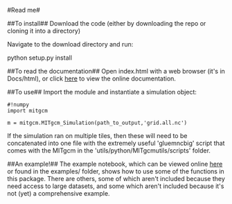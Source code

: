 #Read me#

##To install##
Download the code (either by downloading the repo or cloning it into a directory)

Navigate to the download directory and run:

python setup.py install


##To read the documentation##
Open index.html with a web browser (it's in Docs/html), or click [here](http://edoddridge.bitbucket.org/MITgcm_py/index.html) to view the online documentation.


##To use##
Import the module and instantiate a simulation object:

```
#!numpy
import mitgcm

m = mitgcm.MITgcm_Simulation(path_to_output,'grid.all.nc')
```

If the simulation ran on multiple tiles, then these will need to be concatenated into one file with the extremely useful 'gluemncbig' script that comes with the MITgcm in the 'utils/python/MITgcmutils/scripts' folder.

##An example!##
The example notebook, which can be viewed online [here](http://nbviewer.ipython.org/urls/bitbucket.org/edoddridge/mitgcm/raw/master/examples/example%20notebook.ipynb/%3Fat%3Dmaster) or found in the examples/ folder, shows how to use some of the functions in this package. There are others, some of which aren't included because they need access to large datasets, and some which aren't included because it's not (yet) a comprehensive example.